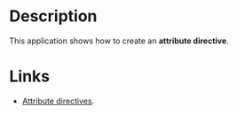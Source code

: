 # Description

This application shows how to create an **attribute directive**.

# Links

* [Attribute directives](https://webdev.dartlang.org/angular/guide/attribute-directives).